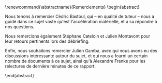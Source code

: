 \renewcommand{\abstractname}{Remerciements}
\begin{abstract}

Nous tenons à remercier Cédric Bastoul, qui – en qualité de tuteur – nous a guidé dans ce sujet vaste qu'est l'accélération matérielle, et a su répondre à nos questions.

Nous remercions également Stéphane Cateloin et Julien Montavont pour leur retours pertinents lors des débriefing.

Enfin, nous souhaitons remercier Julien Gamba, avec qui nous avons eu des discussions intéressante autour du sujet, et qui nous a fourni un certain nombre de documents à ce sujet, ainsi qu'à Alexandre Franke pour les relectures de dernière minutes de ce rapport.

\end{abstract}

